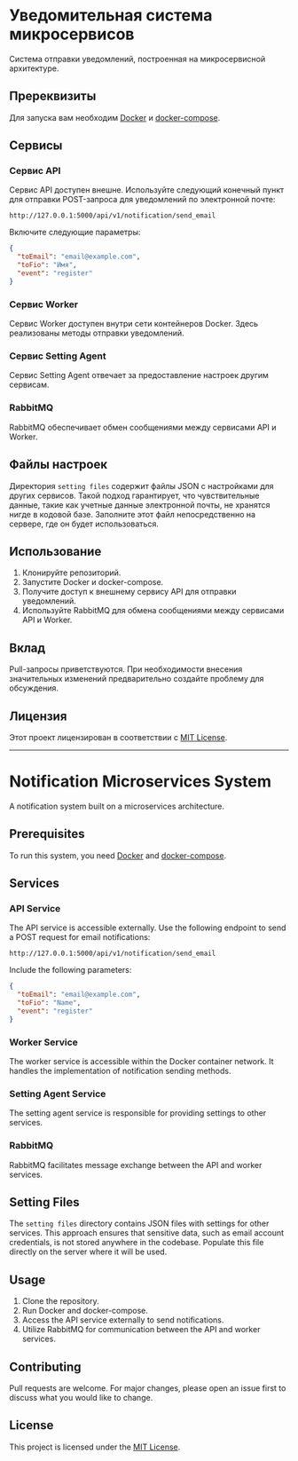 # Уведомительная система микросервисов

Система отправки уведомлений, построенная на микросервисной архитектуре.

## Пререквизиты

Для запуска вам необходим [Docker](https://www.docker.com/) и [docker-compose](https://docs.docker.com/compose/).

## Сервисы

### Сервис API

Сервис API доступен внешне. Используйте следующий конечный пункт для отправки POST-запроса для уведомлений по электронной почте:

```http
http://127.0.0.1:5000/api/v1/notification/send_email
```

Включите следующие параметры:

```json
{
  "toEmail": "email@example.com",
  "toFio": "Имя",
  "event": "register"
}
```

### Сервис Worker

Сервис Worker доступен внутри сети контейнеров Docker. Здесь реализованы методы отправки уведомлений.

### Сервис Setting Agent

Сервис Setting Agent отвечает за предоставление настроек другим сервисам.

### RabbitMQ

RabbitMQ обеспечивает обмен сообщениями между сервисами API и Worker.

## Файлы настроек

Директория `setting files` содержит файлы JSON с настройками для других сервисов. Такой подход гарантирует, что чувствительные данные, такие как учетные данные электронной почты, не хранятся нигде в кодовой базе. Заполните этот файл непосредственно на сервере, где он будет использоваться.

## Использование

1. Клонируйте репозиторий.
2. Запустите Docker и docker-compose.
3. Получите доступ к внешнему сервису API для отправки уведомлений.
4. Используйте RabbitMQ для обмена сообщениями между сервисами API и Worker.

## Вклад

Pull-запросы приветствуются. При необходимости внесения значительных изменений предварительно создайте проблему для обсуждения.

## Лицензия

Этот проект лицензирован в соответствии с [MIT License](LICENSE).

---

# Notification Microservices System

A notification system built on a microservices architecture.

## Prerequisites

To run this system, you need [Docker](https://www.docker.com/) and [docker-compose](https://docs.docker.com/compose/).

## Services

### API Service

The API service is accessible externally. Use the following endpoint to send a POST request for email notifications:

```http
http://127.0.0.1:5000/api/v1/notification/send_email
```

Include the following parameters:

```json
{
  "toEmail": "email@example.com",
  "toFio": "Name",
  "event": "register"
}
```

### Worker Service

The worker service is accessible within the Docker container network. It handles the implementation of notification sending methods.

### Setting Agent Service

The setting agent service is responsible for providing settings to other services.

### RabbitMQ

RabbitMQ facilitates message exchange between the API and worker services.

## Setting Files

The `setting files` directory contains JSON files with settings for other services. This approach ensures that sensitive data, such as email account credentials, is not stored anywhere in the codebase. Populate this file directly on the server where it will be used.

## Usage

1. Clone the repository.
2. Run Docker and docker-compose.
3. Access the API service externally to send notifications.
4. Utilize RabbitMQ for communication between the API and worker services.

## Contributing

Pull requests are welcome. For major changes, please open an issue first to discuss what you would like to change.

## License

This project is licensed under the [MIT License](LICENSE).
